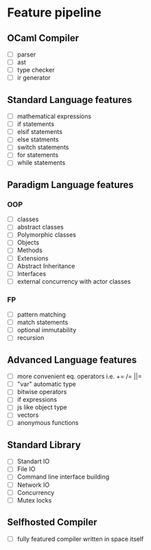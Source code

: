 # Feature pipeline

## OCaml Compiler
- [ ] parser
- [ ] ast
- [ ] type checker
- [ ] ir generator

## Standard Language features
- [ ] mathematical expressions
- [ ] if statements
- [ ] elsif statements
- [ ] else statments
- [ ] switch statements
- [ ] for statements
- [ ] while statements

## Paradigm Language features
### OOP
- [ ] classes
- [ ] abstract classes
- [ ] Polymorphic classes
- [ ] Objects
- [ ] Methods
- [ ] Extensions
- [ ] Abstract Inheritance
- [ ] Interfaces
- [ ] external concurrency with actor classes
### FP
- [ ] pattern matching
- [ ] match statements
- [ ] optional immutability
- [ ] recursion

## Advanced Language features
- [ ] more convenient eq. operators i.e. += /= ||=
- [ ] "var" automatic type
- [ ] bitwise operators
- [ ] if expressions
- [ ] js like object type
- [ ] vectors
- [ ] anonymous functions

## Standard Library
- [ ] Standart IO
- [ ] File IO
- [ ] Command line interface building
- [ ] Network IO
- [ ] Concurrency
- [ ] Mutex locks

## Selfhosted Compiler
- [ ] fully featured compiler written in space itself